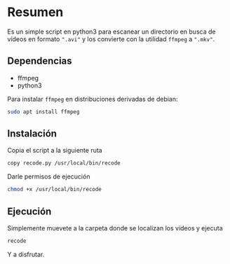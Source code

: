 # Resumen

Es un simple script en python3 para escanear un directorio en busca de vídeos en formato `".avi"` y los convierte con la utilidad `ffmpeg` a `".mkv"`.



## Dependencias

- ffmpeg
- python3

Para instalar `ffmpeg` en distribuciones derivadas de debian:

```bash
sudo apt install ffmpeg
```



## Instalación

Copia el script a la siguiente ruta

```bash
copy recode.py /usr/local/bin/recode
```

Darle permisos de ejecución

```bash
chmod +x /usr/local/bin/recode
```

## Ejecución

Simplemente muevete a la carpeta donde se localizan los videos y ejecuta

```bash
recode
```

Y a disfrutar.